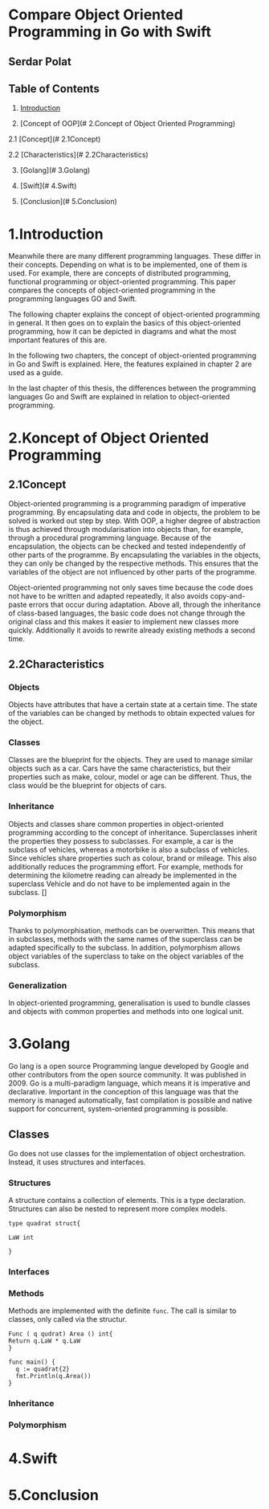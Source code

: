 # Compare Object Oriented Programming in Go with Swift
## Serdar Polat

## Table of Contents
1. [Introduction](#1.Introduction)

2. [Concept of OOP](# 2.Concept of Object Oriented Programming)

2.1 [Concept](# 2.1Concept)

2.2 [Characteristics](# 2.2Characteristics)

3. [Golang](# 3.Golang)

4. [Swift](# 4.Swift)

5. [Conclusion](# 5.Conclusion)

# 1.Introduction
Meanwhile there are many different programming languages. These differ in their concepts. Depending on what is to be implemented, one of them is used. For example, there are concepts of distributed programming, functional programming or object-oriented programming. This paper compares the concepts of object-oriented programming in the programming languages GO and Swift.

The following chapter explains the concept of object-oriented programming in general. It then goes on to explain the basics of this object-oriented programming, how it can be depicted in diagrams and what the most important features of this are.

In the following two chapters, the concept of object-oriented programming in Go and Swift is explained. Here, the features explained in chapter 2 are used as a guide.

In the last chapter of this thesis, the differences between the programming languages Go and Swift are explained in relation to object-oriented programming.

# 2.Koncept of Object Oriented Programming
## 2.1Concept
Object-oriented programming is a programming paradigm of imperative programming. By encapsulating data and code in objects, the problem to be solved is worked out step by step. With OOP, a higher degree of abstraction is thus achieved through modularisation into objects than, for example, through a procedural programming language. Because of the encapsulation, the objects can be checked and tested independently of other parts of the programme. By encapsulating the variables in the objects, they can only be changed by the respective methods. This ensures that the variables of the object are not influenced by other parts of the programme.

Object-oriented programming not only saves time because the code does not have to be written and adapted repeatedly, it also avoids copy-and-paste errors that occur during adaptation. Above all, through the inheritance of class-based languages, the basic code does not change through the original class and this makes it easier to implement new classes more quickly. Additionally it avoids to rewrite already existing methods a second time.

## 2.2Characteristics
### Objects
Objects have attributes that have a certain state at a certain time. The state of the variables can be changed by methods to obtain expected values for the object.
### Classes
Classes are the blueprint for the objects. They are used to manage similar objects such as a car. Cars have the same characteristics, but their properties such as make, colour, model or age can be different. Thus, the class would be the blueprint for objects of cars.
### Inheritance
Objects and classes share common properties in object-oriented programming according to the concept of inheritance. Superclasses inherit the properties they possess to subclasses. For example, a car is the subclass of vehicles, whereas a motorbike is also a subclass of vehicles. Since vehicles share properties such as colour, brand or mileage. This also additionally reduces the programming effort. For example, methods for determining the kilometre reading can already be implemented in the superclass Vehicle and do not have to be implemented again in the subclass.  [] 
### Polymorphism
Thanks to polymorphisation, methods can be overwritten. This means that in subclasses, methods with the same names of the superclass can be adapted specifically to the subclass. In addition, polymorphism allows object variables of the superclass to take on the object variables of the subclass. 
### Generalization
In object-oriented programming, generalisation is used to bundle classes and objects with common properties and methods into one logical unit.

# 3.Golang
Go lang is a open source Programming langue developed by Google and other contributors from the open source community. It was published in 2009. Go is a multi-paradigm language, which means it is imperative and declarative. Important in the conception of this language was that the memory is managed automatically, fast compilation is possible and native support for concurrent, system-oriented programming is possible. 
## Classes
Go does not use classes for the implementation of object orchestration. Instead, it uses structures and interfaces.
### Structures
A structure contains a collection of elements. This is a type declaration. Structures can also be nested to represent more complex models.
```
type quadrat struct{

LaW int

}

```

### Interfaces

### Methods
Methods are implemented with the definite ```func```. The call is similar to classes, only called via the structur.
```
Func ( q qudrat) Area () int{
Return q.LaW * q.LaW
}

func main() {
  q := quadrat{2}
  fmt.Println(q.Area())
}

```
### Inheritance

### Polymorphism

# 4.Swift

# 5.Conclusion

